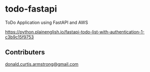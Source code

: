 # todo-fastapi
ToDo Application using FastAPI and AWS

https://python.plainenglish.io/fastapi-todo-list-with-authentication-1-c3b9c15f9753

## Contributers
[donald.curtis.armstrong\@gmail.com](mailto:donald.curtis.armstrong@gmail.com)
